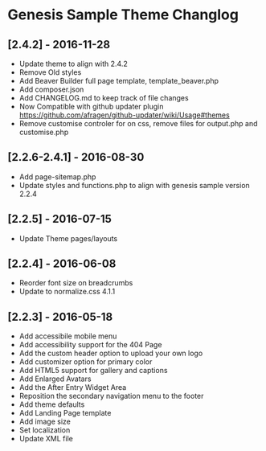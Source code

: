 # Genesis Sample Theme Changlog

## [2.4.2]  - 2016-11-28
* Update theme to align with 2.4.2
* Remove Old styles
* Add Beaver Builder full page template, template_beaver.php
* Add composer.json
* Add CHANGELOG.md to keep track of file changes
* Now Compatible with github updater plugin https://github.com/afragen/github-updater/wiki/Usage#themes
* Remove customise controler for on css, remove files for output.php and customise.php

## [2.2.6-2.4.1]  - 2016-08-30
* Add page-sitemap.php
* Update styles and functions.php to align with genesis sample version 2.2.4

## [2.2.5]  - 2016-07-15
* Update Theme pages/layouts

## [2.2.4] - 2016-06-08
* Reorder font size on breadcrumbs
* Update to normalize.css 4.1.1

## [2.2.3] - 2016-05-18
* Add accessibile mobile menu
* Add accessibility support for the 404 Page
* Add the custom header option to upload your own logo
* Add customizer option for primary color
* Add HTML5 support for gallery and captions
* Add Enlarged Avatars
* Add the After Entry Widget Area
* Reposition the secondary navigation menu to the footer
* Add theme defaults
* Add Landing Page template
* Add image size
* Set localization
* Update XML file
